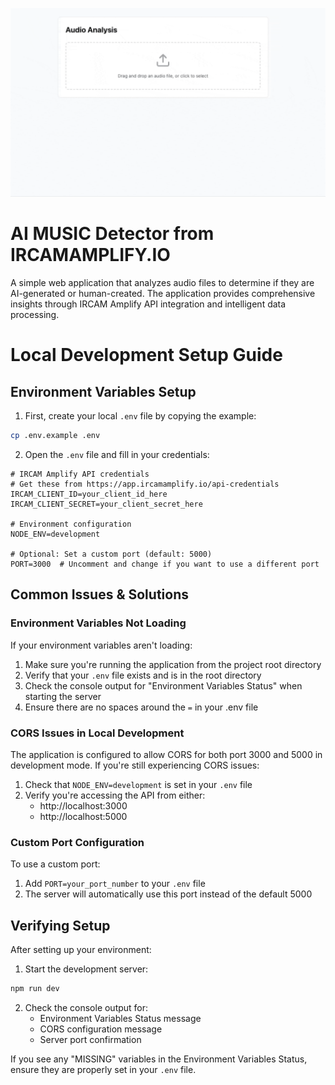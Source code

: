 ![Demo Gif](client/src/assets/DEMO.gif)
# AI MUSIC Detector from IRCAMAMPLIFY.IO
A simple web application that analyzes audio files to determine if they are AI-generated or human-created. The application provides comprehensive insights through IRCAM Amplify API integration and intelligent data processing.


# Local Development Setup Guide

## Environment Variables Setup

1. First, create your local `.env` file by copying the example:
```bash
cp .env.example .env
```

2. Open the `.env` file and fill in your credentials:
```env
# IRCAM Amplify API credentials
# Get these from https://app.ircamamplify.io/api-credentials
IRCAM_CLIENT_ID=your_client_id_here
IRCAM_CLIENT_SECRET=your_client_secret_here

# Environment configuration
NODE_ENV=development

# Optional: Set a custom port (default: 5000)
PORT=3000  # Uncomment and change if you want to use a different port
```

## Common Issues & Solutions

### Environment Variables Not Loading

If your environment variables aren't loading:

1. Make sure you're running the application from the project root directory
2. Verify that your `.env` file exists and is in the root directory
3. Check the console output for "Environment Variables Status" when starting the server
4. Ensure there are no spaces around the `=` in your .env file

### CORS Issues in Local Development

The application is configured to allow CORS for both port 3000 and 5000 in development mode. If you're still experiencing CORS issues:

1. Check that `NODE_ENV=development` is set in your `.env` file
2. Verify you're accessing the API from either:
   - http://localhost:3000
   - http://localhost:5000

### Custom Port Configuration

To use a custom port:

1. Add `PORT=your_port_number` to your `.env` file
2. The server will automatically use this port instead of the default 5000

## Verifying Setup

After setting up your environment:

1. Start the development server:
```bash
npm run dev
```

2. Check the console output for:
   - Environment Variables Status message
   - CORS configuration message
   - Server port confirmation

If you see any "MISSING" variables in the Environment Variables Status, ensure they are properly set in your `.env` file.

